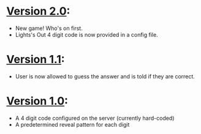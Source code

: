 # [Version 2.0](https://github.com/AdmiralGT/crystal_maze/releases/tag/2.0):
* New game! Who's on first.
* Lights's Out 4 digit code is now provided in a config file.

# [Version 1.1](https://github.com/AdmiralGT/crystal_maze/releases/tag/1.1):
* User is now allowed to guess the answer and is told if they are correct.

# [Version 1.0](https://github.com/AdmiralGT/crystal_maze/releases/tag/1.1):
* A 4 digit code configured on the server (currently hard-coded)
* A predetermined reveal pattern for each digit 